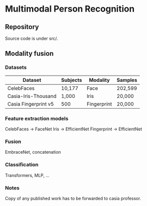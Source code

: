 # Multimodal Person Recognition

## Repository
Source code is under src/. 


## Modality fusion 

### Datasets
| Dataset               | Subjects | Modality    | Samples   |
|------------------------|----------|-------------|-----------|
| CelebFaces            | 10,177   | Face        | 202,599   |
| Casia-Iris-Thousand   | 1,000    | Iris        | 20,000    |
| Casia Fingerprint v5  | 500      | Fingerprint | 20,000    |



### Feature extraction models

CelebFaces -> FaceNet
Iris -> EfficientNet
Fingerprint -> EfficientNet

### Fusion
EmbraceNet, concatenation

### Classification
Transformers, MLP, ...



### Notes
Copy of any published work has to be forwarded to casia professor.


